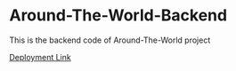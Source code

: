 # Around-The-World-Backend

This is the backend code of Around-The-World project

[Deployment Link](https://Around-The-World-Frontend.joezwa44.repl.co)

